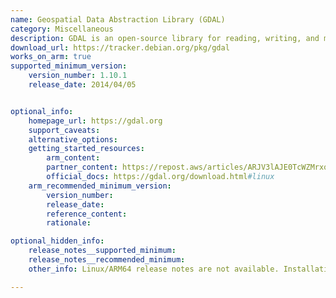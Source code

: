 ```yaml
---
name: Geospatial Data Abstraction Library (GDAL)
category: Miscellaneous
description: GDAL is an open-source library for reading, writing, and manipulating geospatial data formats, widely used in geographic information system (GIS) applications.
download_url: https://tracker.debian.org/pkg/gdal
works_on_arm: true
supported_minimum_version:
    version_number: 1.10.1
    release_date: 2014/04/05


optional_info:
    homepage_url: https://gdal.org
    support_caveats:
    alternative_options:
    getting_started_resources:
        arm_content: 
        partner_content: https://repost.aws/articles/ARJV3lAJE0TcWZMrxqpQ5D3Q/installing-python-package-geopandas-on-amazon-linux-2023-for-graviton
        official_docs: https://gdal.org/download.html#linux
    arm_recommended_minimum_version:
        version_number:
        release_date:
        reference_content:
        rationale: 

optional_hidden_info:
    release_notes__supported_minimum:
    release_notes__recommended_minimum:
    other_info: Linux/ARM64 release notes are not available. Installation and testing is done via "apt-get install" using the [1.10.1](https://launchpad.net/ubuntu/+source/gdal/1.10.1+dfsg-5ubuntu1) binary on Ubuntu 14.04.

---
```

